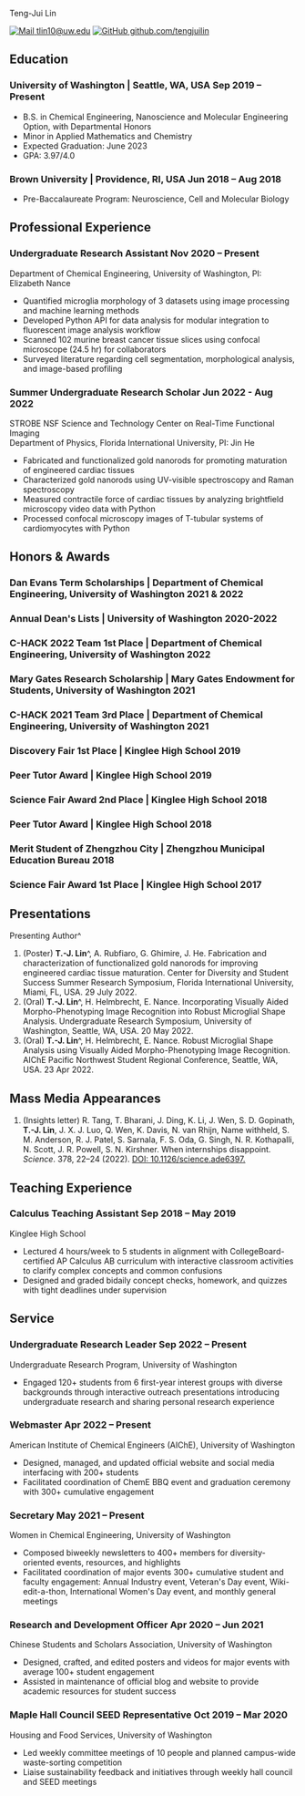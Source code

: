 <span class="name">Teng-Jui Lin</span>

<span class="info">

[![Mail](https://simpleicons.org/icons/minutemailer.svg) tlin10@uw.edu](mailto:tlin10@uw.edu)
[![GitHub](https://simpleicons.org/icons/github.svg) github.com/tengjuilin](https://github.com/tengjuilin)

</span>

## Education

### University of Washington | <location> Seattle, WA, USA </location> <time> Sep 2019 – Present </time>

- B.S. in Chemical Engineering, Nanoscience and Molecular Engineering Option, with Departmental Honors
- Minor in Applied Mathematics and Chemistry
- Expected Graduation: June 2023
- GPA: 3.97/4.0

### Brown University | <location> Providence, RI, USA </location> <time> Jun 2018 – Aug 2018 </time>

- Pre-Baccalaureate Program: Neuroscience, Cell and Molecular Biology

<!-- ### Kinglee High School | <location> Zhengzhou, Henan, China </location> <time> Sep 2013 – Jun 2019 </time> -->

## Professional Experience

### Undergraduate Research Assistant <time> Nov 2020 – Present </time>

<location> Department of Chemical Engineering, University of Washington, PI: Elizabeth Nance </location>

- Quantified microglia morphology of 3 datasets using image processing and machine learning methods
- Developed Python API for data analysis for modular integration to fluorescent image analysis workflow
- Scanned 102 murine breast cancer tissue slices using confocal microscope (24.5 hr) for collaborators
- Surveyed literature regarding cell segmentation, morphological analysis, and image-based profiling

### Summer Undergraduate Research Scholar <time> Jun 2022 - Aug 2022 </time>

<location> STROBE NSF Science and Technology Center on Real-Time Functional Imaging <br/> Department of Physics, Florida International University, PI: Jin He </location>

- Fabricated and functionalized gold nanorods for promoting maturation of engineered cardiac tissues
- Characterized gold nanorods using UV-visible spectroscopy and Raman spectroscopy
- Measured contractile force of cardiac tissues by analyzing brightfield microscopy video data with Python
- Processed confocal microscopy images of T-tubular systems of cardiomyocytes with Python

## Honors & Awards

<!-- May 2021, Jul 2022 -->
### Dan Evans Term Scholarships | <location> Department of Chemical Engineering, University of Washington </location> <time> 2021 & 2022 </time>

<!-- Jun 2020, Jun 2021, Jun 2022 -->
### Annual Dean's Lists | <location> University of Washington </location> <time> 2020-2022 </time>

<!-- Jan 2022 -->
### C-HACK 2022 Team 1st Place | <location> Department of Chemical Engineering, University of Washington </location> <time> 2022 </time>

<!-- Dec 2021 -->
### Mary Gates Research Scholarship | <location> Mary Gates Endowment for Students, University of Washington </location> <time> 2021 </time>

<!-- Jan 2021 -->
### C-HACK 2021 Team 3rd Place | <location> Department of Chemical Engineering, University of Washington </location> <time> 2021 </time>

<!-- May 2019 -->
### Discovery Fair 1st Place | <location> Kinglee High School </location> <time> 2019 </time>

<!-- May 2019 -->
### Peer Tutor Award | <location> Kinglee High School </location> <time> 2019 </time>

<!-- Jun 2018 -->
### Science Fair Award 2nd Place | <location> Kinglee High School </location> <time> 2018 </time>

<!-- May 2018 -->
### Peer Tutor Award | <location> Kinglee High School </location> <time> 2018 </time>

<!-- Apr 2018 -->
### Merit Student of Zhengzhou City | <location> Zhengzhou Municipal Education Bureau </location> <time> 2018 </time>

<!-- Jun 2017 -->
### Science Fair Award 1st Place | <location> Kinglee High School </location> <time> 2017 </time>

<!-- ## Publications -->

## Presentations

Presenting Author^

1. (Poster) **T.-J. Lin**^, A. Rubfiaro, G. Ghimire, J. He. Fabrication and characterization of functionalized gold nanorods for improving engineered cardiac tissue maturation. <location> Center for Diversity and Student Success Summer Research Symposium, Florida International University, Miami, FL, USA. </location> 29 July 2022.
1. (Oral) **T.-J. Lin**^, H. Helmbrecht, E. Nance. Incorporating Visually Aided Morpho-Phenotyping Image Recognition into Robust Microglial Shape Analysis. <location> Undergraduate Research Symposium, University of Washington, Seattle, WA, USA. </location> 20 May 2022.
1. (Oral) **T.-J. Lin**^, H. Helmbrecht, E. Nance. Robust Microglial Shape Analysis using Visually Aided Morpho-Phenotyping Image Recognition. <location> AIChE Pacific Northwest Student Regional Conference, Seattle, WA, USA. </location> 23 Apr 2022.

<!-- ### Oral Presentations-->

<!-- Add at top in reverse chronological order. -->

<!-- ### Poster Presentations -->

<!-- Add at top in reverse chronological order. -->

## Mass Media Appearances

1. (Insights letter) R. Tang, T. Bharani, J. Ding, K. Li, J. Wen, S. D. Gopinath, **T.-J. Lin**, J. X. J. Luo, Q. Wen, K. Davis, N. van Rhijn, Name withheld, S. M. Anderson, R. J. Patel, S. Sarnala, F. S. Oda, G. Singh, N. R. Kothapalli, N. Scott, J. R. Powell, S. N. Kirshner. When internships disappoint. *Science*. 378, 22–24 (2022). [DOI: 10.1126/science.ade6397.](https://doi.org/10.1126/science.ade6397)

## Teaching Experience

### Calculus Teaching Assistant <time> Sep 2018 – May 2019 </time>

<location> Kinglee High School </location>

- Lectured 4 hours/week to 5 students in alignment with CollegeBoard-certified AP Calculus AB curriculum with interactive classroom activities to clarify complex concepts and common confusions
- Designed and graded bidaily concept checks, homework, and quizzes with tight deadlines under supervision

## Service

### Undergraduate Research Leader <time> Sep 2022 – Present </time>

<location> Undergraduate Research Program, University of Washington </location>

- Engaged 120+ students from 6 first-year interest groups with diverse backgrounds through interactive outreach presentations introducing undergraduate research and sharing personal research experience
<!-- - Present at the Annual UW Undergraduate Research Symposium -->

### Webmaster <time> Apr 2022 – Present </time>

<location> American Institute of Chemical Engineers (AIChE), University of Washington </location>

- Designed, managed, and updated official website and social media interfacing with 200+ students
- Facilitated coordination of ChemE BBQ event and graduation ceremony with 300+ cumulative  engagement

### Secretary <time> May 2021 – Present </time>

<location> Women in Chemical Engineering, University of Washington </location>

- Composed biweekly newsletters to 400+ members for diversity-oriented events, resources, and highlights
- Facilitated coordination of major events 300+ cumulative student and faculty engagement: Annual Industry event, Veteran's Day event, Wiki-edit-a-thon, International Women's Day event, and monthly general meetings

### Research and Development Officer <time> Apr 2020 – Jun 2021 </time>

<location> Chinese Students and Scholars Association, University of Washington </location>

- Designed, crafted, and edited posters and videos for major events with average 100+ student engagement
- Assisted in maintenance of official blog and website to provide academic resources for student success

### Maple Hall Council SEED Representative <time> Oct 2019 – Mar 2020 </time>

<location> Housing and Food Services, University of Washington </location>

- Led weekly committee meetings of 10 people and planned campus-wide waste-sorting competition
- Liaise sustainability feedback and initiatives through weekly hall council and SEED meetings

<!-- Archive High School Content -->

<!-- ### Peer Tutor of Math, Science, and English <time> Sep 2016 – Jun 2019 </time>

<location> Kinglee High School </location>

- Taught active reading and note-taking strategies to English as a second language (ESL) students
- Reviewed course notes, clarified complex concepts, and provided feedback for course assignments
- Received 2 Peer Tutor Awards in recognition of outstanding contribution to the peer tutoring program

### Student Council Historian and Secretary <time> Oct 2017 – Jun 2019 </time>

<location> Kinglee High School </location>

- Prepared, coordinated, and executed activities, including Halloween activities, Thanksgiving Bonfire Nights, Christmas celebrations, Spirit Weeks, and Academic Integrity Seminar
- Drafted, edited, and updated activity proposals and meeting minutes for iterative improvement of execution
- Raised 1000+ CNY funds and 200+ books for children in need with fundraising events

### Lab Peer Supervisor <time> Mar 2017 – Mar 2019 </time>

<location> Kinglee High School </location>

- Supervised biology, chemistry, and physics lab practices of 9th-grade students for Zhongzhao Examination
- Taught lab safety guidelines, standard lab procedures, and best practices, as well as ensured lab safety -->

<link rel="stylesheet" type="text/css" href="resume.css">
<script src="resume.js"></script>

<!-- Detail checks: 1. No period for each bullet; 2. Past tense for previous work; 3. Present tense for current work; 4. Spell check passed; 5. Grammarly check passed; 6. Sync with Linkedin; 7. Check paper format -->